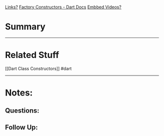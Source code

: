 [Links?](#)
[Factory Constructors - Dart Docs](https://dart.dev/language/constructors#factory-constructors)
[Embbed Videos?](#)
# Summary

----
# Related Stuff
[[Dart Class Constructors]]
#dart 

----
# Notes:

## Questions:

## Follow Up:
